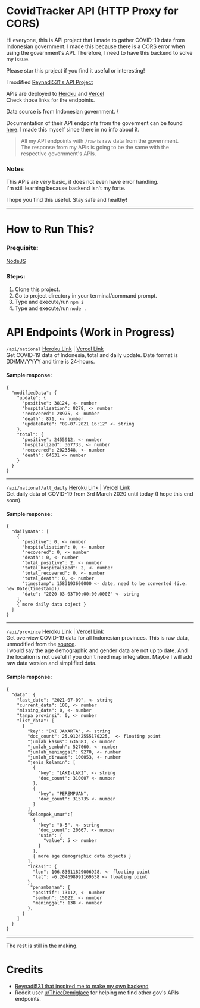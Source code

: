 # CovidTracker API (HTTP Proxy for CORS)

Hi everyone, this is API project that I made to gather COVID-19 data from Indonesian government.
I made this because there is a CORS error when using the government's API. Therefore, I need to have this backend to solve my issue.

Please star this project if you find it useful or interesting!

I modified [Reynadi531's API Project](https://github.com/Reynadi531/api-covid19-indonesia-v2)

APIs are deployed to [Heroku](https://covidtracker-vincenth19-be.herokuapp.com/api) and [Vercel](https://covidtracker-backend.vercel.app/api/) \
Check those links for the endpoints.

Data source is from Indonesian government. \

Documentation of their API endpoints from the goverment can be found [here](https://documenter.getpostman.com/view/16605343/Tzm6nwoS#d35f1c32-56d8-4af1-8d6e-ef3397653f99). I made this myself since there in no info about it. 

> All my API endpoints with `/raw` is raw data from the government.
<br>The response from my APIs is going to be the same with the respective government's APIs. 

### Notes

This APIs are very basic, it does not even have error handling. \
I'm still learning because backend isn't my forte.  

I hope you find this useful. Stay safe and healthy!

---

# How to Run This?
### Prequisite:
[NodeJS](https://nodejs.org/en/)

### Steps:
1. Clone this project.
2. Go to project directory in your terminal/command prompt.
3. Type and execute/run `npm i`
4. Type and execute/run `node .`

# API Endpoints (Work in Progress)
`/api/national` [Heroku Link](https://covidtracker-backend.vercel.app/api/national/) | [Vercel Link](https://covidtracker-vincenth19-be.herokuapp.com/api/national) \
Get COVID-19 data of Indonesia, total and daily update. Date format is DD/MM/YYYY and time is 24-hours.
#### Sample response:
```
{
  "modifiedData": {
    "update": {
      "positive": 38124, <- number
      "hospitalisation": 8278, <- number
      "recovered": 28975, <- number
      "death": 871, <- number
      "updateDate": "09-07-2021 16:12" <- string
    },
    "total": {
      "positive": 2455912, <- number
      "hospitalized": 367733, <- number
      "recovered": 2023548, <- number
      "death": 64631 <- number
    }
  }
}
```
---
`/api/national/all_daily` [Heroku Link](https://covidtracker-backend.vercel.app/api/national/all_daily) | [Vercel Link](https://covidtracker-vincenth19-be.herokuapp.com/api/national/all_daily)
<br/> Get daily data of COVID-19 from 3rd March 2020 until today (I hope this end soon).
#### Sample response:
```
{
  "dailyData": [
    {
      "positive": 0, <- number
      "hospitalisation": 0, <- number
      "recovered": 0, <- number
      "death": 0, <- number
      "total_positive": 2, <- number
      "total_hospitalized": 2, <- number
      "total_recovered": 0, <- number
      "total_death": 0, <- number
      "timestamp": 1583193600000 <- date, need to be converted (i.e. new Date(timestamp))
      "date": "2020-03-03T00:00:00.000Z" <- string
    },
    { more daily data object }
  ]
}
```
---
`/api/province` [Heroku Link](https://covidtracker-backend.vercel.app/api/province) | [Vercel Link](https://covidtracker-vincenth19-be.herokuapp.com/api/province) \
Get overview COVID-19 data for all Indonesian provinces. This is raw data, unmodified from the [source](https://data.covid19.go.id/public/api/prov.json). \
I would say the age demographic and gender data are not up to date. And the location is not useful if you don't need map integration. Maybe I will add raw data version and simplified data.
#### Sample response:
```
{
  "data": {
    "last_date": "2021-07-09", <- string
    "current_data": 100, <- number
    "missing_data": 0, <- number
    "tanpa_provinsi": 0, <- number
    "list_data": [
      {
        "key": "DKI JAKARTA", <- string
        "doc_count": 25.91242555170225,  <- floating point
        "jumlah_kasus": 636383, <- number
        "jumlah_sembuh": 527060, <- number
        "jumlah_meninggal": 9270, <- number
        "jumlah_dirawat": 100053, <- number
        "jenis_kelamin": [
          {
            "key": "LAKI-LAKI", <- string
            "doc_count": 310007 <- number
          },
          {
            "key": "PEREMPUAN",
            "doc_count": 315735 <- number
          }
        ],
        "kelompok_umur":[
          {
            "key": "0-5", <- string
            "doc_count": 20667, <- number
            "usia": {
              "value": 5 <- number
            }
          },
          { more age demographic data objects }
        ],
        "lokasi": {
          "lon": 106.83611829006928, <- floating point
          "lat": -6.204698991169558 <- floating point
        },
         "penambahan": {
          "positif": 13112, <- number
          "sembuh": 15022, <- number
          "meninggal": 138 <- number
        },
      }
    ]
  }
}
```
---
The rest is still in the making.

# Credits
- [Reynadi531 that inspired me to make my own backend](https://github.com/Reynadi531/api-covid19-indonesia-v2)
- Reddit user [u/ThiccDemiglace](https://www.reddit.com/user/ThiccDemiglace/) for helping me find other gov's APIs endpoints.
